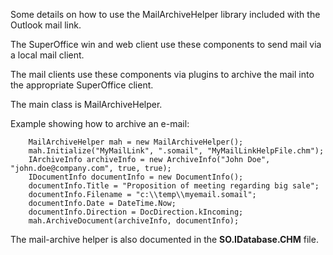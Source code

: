 <properties date="2016-06-24"
/>

Some details on how to use the MailArchiveHelper library included with the Outlook mail link.

The SuperOffice win and web client use these components to send mail via a local mail client.

The mail clients use these components via plugins to archive the mail into the appropriate SuperOffice client.

The main class is MailArchiveHelper.

Example showing how to archive an e-mail:

```
    MailArchiveHelper mah = new MailArchiveHelper();
    mah.Initialize("MyMailLink", ".somail", "MyMailLinkHelpFile.chm");
    IArchiveInfo archiveInfo = new ArchiveInfo("John Doe", "john.doe@company.com", true, true);
    IDocumentInfo documentInfo = new DocumentInfo();
    documentInfo.Title = "Proposition of meeting regarding big sale";
    documentInfo.Filename = "c:\\temp\\myemail.somail";
    documentInfo.Date = DateTime.Now;
    documentInfo.Direction = DocDirection.kIncoming;
    mah.ArchiveDocument(archiveInfo, documentInfo);
```

The mail-archive helper is also documented in the **SO.IDatabase.CHM** file.
